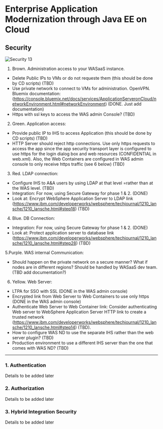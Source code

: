 # Enterprise Application Modernization through Java EE on Cloud

## Security

![Security 13](https://github.com/ibm-cloud-architecture/refarch-jee/raw/master/static/imgs/Security/Security13.png)

1. Brown. Administration access to your WASaaS instance.
  * Delete Public IPs to VMs or do not requeste them (this should be done by CD scripts) (TBD)
  * Use private network to connect to VMs for administration. OpenVPN. Bluemix documentation:  (https://console.bluemix.net/docs/services/ApplicationServeronCloud/networkEnvironment.html#networkEnvironment) (DONE. Just add documentation)
  * Https with ssl keys to access the WAS admin Console? (TBD)

2. Green. Application access:
  * Provide public IP to IHS to access Application (this should be done by CD scripts) (TBD)
  * HTTP Server should reject http connections. Use only https requests to access the app since the app security transport layer is configured to use https for the login dialog box and web resources (CONFIDENTIAL in web.xml). Also, the Web Containers are configured in WAS admin console to only receive https traffic (see 6 below) (TBD)

3. Red. LDAP connection:
  * Configure IHS to A&A users by using LDAP at that level =rather than at the WAS level. (TBD)
  * Integration: For now, using Secure Gateway for phase 1 & 2. (DONE)
  * Look at: Encrypt WebSphere Application Server to LDAP link (https://www.ibm.com/developerworks/websphere/techjournal/1210_lansche/1210_lansche.html#step18) (TBD)

4. Blue. DB Connection:
  * Integration: For now, using Secure Gateway for phase 1 & 2. (DONE)
  * Look at: Protect application server to database link (https://www.ibm.com/developerworks/websphere/techjournal/1210_lansche/1210_lansche.html#step28) (TBD)

5.Purple. WAS internal Communication:
  * Should happen on the private network on a secure manner? What if nodes are in different regions? Should be handled by WASaaS dev team. (TBD add documentation?)

6. Yellow. Web Server:
  * LTPA for SSO with SSL (DONE in the WAS admin console)
  * Encrypted link from Web Server to Web Containers to use only https (DONE in the WAS admin console)
  * Authenticate Web Server to Web Container link: Consider authenticating Web server to WebSphere Application Server HTTP link to create a trusted network (https://www.ibm.com/developerworks/websphere/techjournal/1210_lansche/1210_lansche.html#step14) (TBD).
  * How to configure WAS ND to use the separate IHS rather than the web server plugin? (TBD)
  * Production environment to use a different IHS server than the one that comes with WAS ND? (TBD)
  
  
---------------------------------------------------

### 1. Authentication

Details to be added later

### 2. Authorization

Details to be added later

### 3. Hybrid Integration Security

Details to be added later
